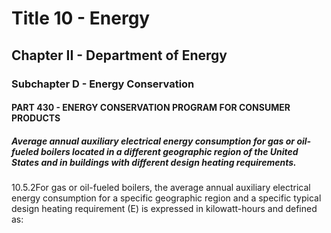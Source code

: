 
# Title 10 - Energy
## Chapter II - Department of Energy
### Subchapter D - Energy Conservation
#### PART 430 - ENERGY CONSERVATION PROGRAM FOR CONSUMER PRODUCTS
##### Average annual auxiliary electrical energy consumption for gas or oil-fueled boilers located in a different geographic region of the United States and in buildings with different design heating requirements.

10.5.2For gas or oil-fueled boilers, the average annual auxiliary electrical energy consumption for a specific geographic region and a specific typical design heating requirement (E) is expressed in kilowatt-hours and defined as:
